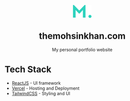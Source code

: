 <div align="center">
<a href="https://themohsinkhan.com"><img src="./public/logo.svg" width="60px"></a>
</div>

<div align="center">
<h1>themohsinkhan.com</h1>
<p>My personal portfolio website</p>
</div>

# Tech Stack

- [ReactJS](https://react.dev/) - UI framework
- [Vercel](https://vercel.com/) - Hosting and Deployment
- [TailwindCSS](https://tailwindcss.com/) - Styling and UI
